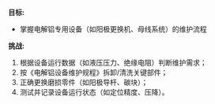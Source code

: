 **目标:**
- 掌握电解铝专用设备（如阳极更换机、母线系统）的维护流程

**挑战:**
1. 根据设备运行数据（如液压压力、绝缘电阻）判断维护需求；
2. 按《电解铝设备维护规程》拆卸/清洗关键部件；
3. 正确更换磨损零件（如阳极导杆、碳块）；
4. 测试并记录设备运行状态（如定位精度、压降）。
